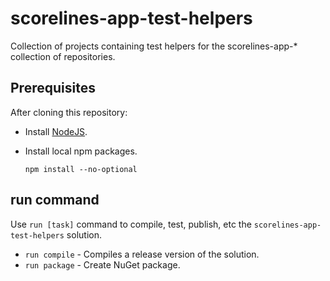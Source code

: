 # scorelines-app-test-helpers

Collection of projects containing test helpers for the scorelines-app-* collection of repositories.

## Prerequisites

After cloning this repository:

- Install [NodeJS](http://nodejs.org/).

- Install local npm packages.

  ```
  npm install --no-optional
  ```

## run command

Use `run [task]` command to compile, test, publish, etc the `scorelines-app-test-helpers` solution.

- `run compile` - Compiles a release version of the solution.
- `run package` - Create NuGet package.
